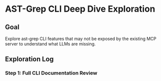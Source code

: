 # AST-Grep CLI Deep Dive Exploration

## Goal
Explore ast-grep CLI features that may not be exposed by the existing MCP server to understand what LLMs are missing.

## Exploration Log

### Step 1: Full CLI Documentation Review